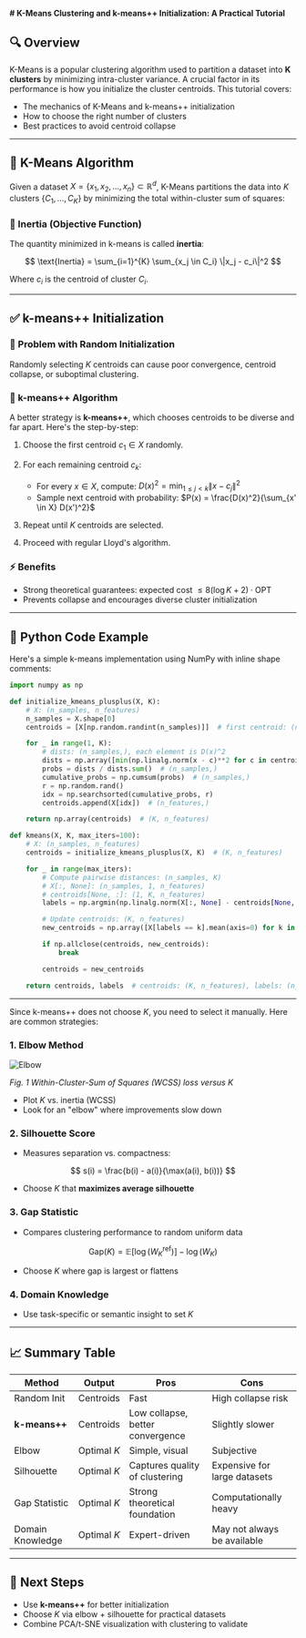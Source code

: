 **# K-Means Clustering and k-means++ Initialization: A Practical Tutorial**

## 🔍 Overview

K-Means is a popular clustering algorithm used to partition a dataset into **K clusters** by minimizing intra-cluster variance. A crucial factor in its performance is how you initialize the cluster centroids. This tutorial covers:


* The mechanics of K-Means and k-means++ initialization
* How to choose the right number of clusters
* Best practices to avoid centroid collapse
---

## 🔧 K-Means Algorithm

Given a dataset $X = \{x_1, x_2, \ldots, x_n\} \subset \mathbb{R}^d$, K-Means partitions the data into $K$ clusters $\{C_1, \ldots, C_K\}$ by minimizing the total within-cluster sum of squares:

### 📌 Inertia (Objective Function)

The quantity minimized in k-means is called **inertia**:

$$
\text{Inertia} = \sum_{i=1}^{K} \sum_{x_j \in C_i} \|x_j - c_i\|^2
$$

Where $c_i$ is the centroid of cluster $C_i$.

---

## ✅ k-means++ Initialization

### 📁 Problem with Random Initialization

Randomly selecting $K$ centroids can cause poor convergence, centroid collapse, or suboptimal clustering.

### 🔎 k-means++ Algorithm

A better strategy is **k-means++**, which chooses centroids to be diverse and far apart. Here's the step-by-step:

1. Choose the first centroid $c_1 \in X$ randomly.
2. For each remaining centroid $c_k$:

   * For every $x \in X$, compute:
     $D(x)^2 = \min_{1 \leq j < k} \|x - c_j\|^2$
   * Sample next centroid with probability:
     $P(x) = \frac{D(x)^2}{\sum_{x' \in X} D(x')^2}$
3. Repeat until $K$ centroids are selected.
4. Proceed with regular Lloyd's algorithm.

### ⚡ Benefits

* Strong theoretical guarantees: expected cost $\leq 8(\log K + 2) \cdot \text{OPT}$
* Prevents collapse and encourages diverse cluster initialization

---

## 🧪 Python Code Example

Here's a simple k-means implementation using NumPy with inline shape comments:

```python
import numpy as np

def initialize_kmeans_plusplus(X, K):
    # X: (n_samples, n_features)
    n_samples = X.shape[0]
    centroids = [X[np.random.randint(n_samples)]]  # first centroid: (n_features,)

    for _ in range(1, K):
        # dists: (n_samples,), each element is D(x)^2
        dists = np.array([min(np.linalg.norm(x - c)**2 for c in centroids) for x in X])
        probs = dists / dists.sum()  # (n_samples,)
        cumulative_probs = np.cumsum(probs)  # (n_samples,)
        r = np.random.rand()
        idx = np.searchsorted(cumulative_probs, r)
        centroids.append(X[idx])  # (n_features,)

    return np.array(centroids)  # (K, n_features)

def kmeans(X, K, max_iters=100):
    # X: (n_samples, n_features)
    centroids = initialize_kmeans_plusplus(X, K)  # (K, n_features)

    for _ in range(max_iters):
        # Compute pairwise distances: (n_samples, K)
        # X[:, None]: (n_samples, 1, n_features)
        # centroids[None, :]: (1, K, n_features)
        labels = np.argmin(np.linalg.norm(X[:, None] - centroids[None, :], axis=2), axis=1)  # (n_samples,)

        # Update centroids: (K, n_features)
        new_centroids = np.array([X[labels == k].mean(axis=0) for k in range(K)])

        if np.allclose(centroids, new_centroids):
            break

        centroids = new_centroids

    return centroids, labels  # centroids: (K, n_features), labels: (n_samples,)
```

---

Since k-means++ does not choose $K$, you need to select it manually. Here are common strategies:

### 1. Elbow Method
![Elbow]("../images/Elbow-Method.png")

*Fig. 1 Within-Cluster-Sum of Squares (WCSS) loss versus K*

* Plot $K$ vs. inertia (WCSS)
* Look for an "elbow" where improvements slow down

### 2. Silhouette Score

* Measures separation vs. compactness:

$$
s(i) = \frac{b(i) - a(i)}{\max(a(i), b(i))}
$$

* Choose $K$ that **maximizes average silhouette**

### 3. Gap Statistic

* Compares clustering performance to random uniform data

$$
\text{Gap}(K) = \mathbb{E}[\log(W_K^{\text{ref}})] - \log(W_K)
$$

* Choose $K$ where gap is largest or flattens

### 4. Domain Knowledge

* Use task-specific or semantic insight to set $K$

---

## 📈 Summary Table

| Method           | Output      | Pros                             | Cons                         |
| ---------------- | ----------- | -------------------------------- | ---------------------------- |
| Random Init      | Centroids   | Fast                             | High collapse risk           |
| **k-means++**    | Centroids   | Low collapse, better convergence | Slightly slower              |
| Elbow            | Optimal $K$ | Simple, visual                   | Subjective                   |
| Silhouette       | Optimal $K$ | Captures quality of clustering   | Expensive for large datasets |
| Gap Statistic    | Optimal $K$ | Strong theoretical foundation    | Computationally heavy        |
| Domain Knowledge | Optimal $K$ | Expert-driven                    | May not always be available  |

---

## 🚀 Next Steps

* Use **k-means++** for better initialization
* Choose $K$ via elbow + silhouette for practical datasets
* Combine PCA/t-SNE visualization with clustering to validate

